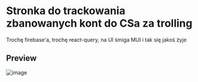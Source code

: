 # Stronka do trackowania zbanowanych kont do CSa za trolling

Trochę firebase'a, trochę react-query, na UI śmiga MUI i tak się jakoś żyje

## Preview

![image](https://github.com/mateusz-chochol/csgo-accounts/assets/44945476/acc96093-cc5d-43bb-b04e-69c9eb57a4f3)
